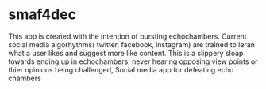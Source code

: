 # smaf4dec

This app is created with the intention of bursting echochambers. Current social media algorhythms( twitter, facebook, instagram) are trained to leran what a user likes and suggest more like content. This is a slippery sloap towards ending up in echochambers, never hearing opposing view points or thier opinions being challenged,
Social media app for defeating echo chambers
